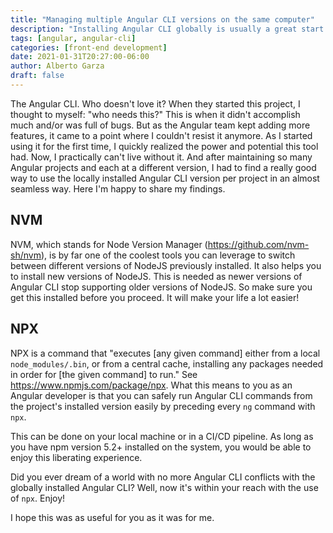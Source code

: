 ```yaml
---
title: "Managing multiple Angular CLI versions on the same computer"
description: "Installing Angular CLI globally is usually a great start. But what do you do once you've outgrown your Angular expectations with multiple Angular projects at different versions?"
tags: [angular, angular-cli]
categories: [front-end development]
date: 2021-01-31T20:27:00-06:00
author: Alberto Garza
draft: false
---
```


The Angular CLI. Who doesn't love it? When they started this project, I thought to myself: "who needs this?" This is when it didn't accomplish much and/or was full of bugs. But as the Angular team kept adding more features, it came to a point where I couldn't resist it anymore. As I started using it for the first time, I quickly realized the power and potential this tool had. Now, I practically can't live without it. And after maintaining so many Angular projects and each at a different version, I had to find a really good way to use the locally installed Angular CLI version per project in an almost seamless way. Here I'm happy to share my findings.

## NVM

NVM, which stands for Node Version Manager (https://github.com/nvm-sh/nvm), is by far one of the coolest tools you can leverage to switch between different versions of NodeJS previously installed. It also helps you to install new versions of NodeJS. This is needed as newer versions of Angular CLI stop supporting older versions of NodeJS. So make sure you get this installed before you proceed. It will make your life a lot easier! 

## NPX

NPX is a command that "executes [any given command] either from a local `node_modules/.bin`, or from a central cache, installing any packages needed in order for [the given command] to run." See https://www.npmjs.com/package/npx. What this means to you as an Angular developer is that you can safely run Angular CLI commands from the project's installed version easily by preceding every `ng` command with `npx`. 

This can be done on your local machine or in a CI/CD pipeline. As long as you have npm version 5.2+ installed on the system, you would be able to enjoy this liberating experience. 

Did you ever dream of a world with no more Angular CLI conflicts with the globally installed Angular CLI? Well, now it's within your reach with the use of `npx`. Enjoy!

I hope this was as useful for you as it was for me.

